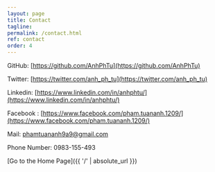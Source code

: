 ```yaml
---
layout: page
title: Contact
tagline: 
permalink: /contact.html
ref: contact
order: 4
---
```


[1]: http://i.imgur.com/9I6NRUm.png
[2]: http://i.imgur.com/wWzX9uB.png



GitHub: [https://github.com/AnhPhTu](https://github.com/AnhPhTu)

Twitter: [https://twitter.com/anh_ph_tu](https://twitter.com/anh_ph_tu)

Linkedin: [https://www.linkedin.com/in/anhphtu/](https://www.linkedin.com/in/anhphtu/)

Facebook : [https://www.facebook.com/pham.tuananh.1209/](https://www.facebook.com/pham.tuananh.1209/)

Mail: [phamtuananh9a9@gmail.com]()

Phone Number: 0983-155-493

[Go to the Home Page]({{ '/' | absolute_url }})

